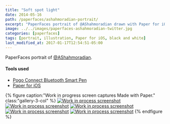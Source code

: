 ```yaml
---
title: "Soft spot light"
date: 2014-05-16
path: /paperfaces/ashahmoradian-portrait/
excerpt: "PaperFaces portrait of @AShahmoradian drawn with Paper for iOS on an iPad."
image: ../../images/paperfaces-ashahmoradian-twitter.jpg
categories: [paperfaces]
tags: [portrait, illustration, Paper for iOS, black and white]
last_modified_at: 2017-01-17T12:54:51-05:00
---
```


PaperFaces portrait of [@AShahmoradian](https://twitter.com/AShahmoradian).

#### Tools used

- [Pogo Connect Bluetooth Smart Pen](https://www.amazon.com/gp/product/B009K448L4/ref=as_li_ss_tl?ie=UTF8&camp=1789&creative=390957&creativeASIN=B009K448L4&linkCode=as2&tag=mademist-20)
- [Paper for iOS](https://paper.bywetransfer.com/)

{% figure caption:"Work in progress screen captures Made with Paper." class:"gallery-3-col" %}
[![Work in process screenshot](../../images/paperfaces-ashahmoradian-process-1-600.jpg)](../../images/paperfaces-ashahmoradian-process-1-lg.jpg) [![Work in process screenshot](../../images/paperfaces-ashahmoradian-process-2-600.jpg)](../../images/paperfaces-ashahmoradian-process-2-lg.jpg) [![Work in process screenshot](../../images/paperfaces-ashahmoradian-process-3-600.jpg)](../../images/paperfaces-ashahmoradian-process-3-lg.jpg) [![Work in process screenshot](../../images/paperfaces-ashahmoradian-process-4-600.jpg)](../../images/paperfaces-ashahmoradian-process-4-lg.jpg) [![Work in process screenshot](../../images/paperfaces-ashahmoradian-process-5-600.jpg)](../../images/paperfaces-ashahmoradian-process-5-lg.jpg)
{% endfigure %}
